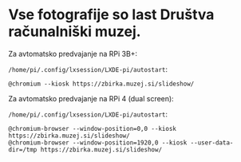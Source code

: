 # Vse fotografije so last Društva računalniški muzej.

Za avtomatsko predvajanje na RPi 3B+:

`/home/pi/.config/lxsession/LXDE-pi/autostart`:
```
@chromium --kiosk https://zbirka.muzej.si/slideshow/
```

Za avtomatsko predvajanje na RPi 4 (dual screen):

`/home/pi/.config/lxsession/LXDE-pi/autostart`:
```
@chromium-browser --window-position=0,0 --kiosk https://zbirka.muzej.si/slideshow/
@chromium-browser --window-position=1920,0 --kiosk --user-data-dir=/tmp https://zbirka.muzej.si/slideshow/
```

